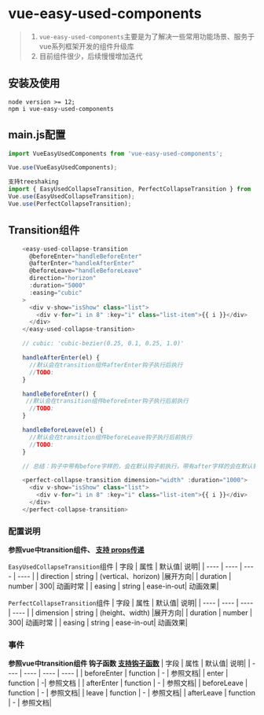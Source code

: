 # vue-easy-used-components

> 1. `vue-easy-used-components`主要是为了解决一些常用功能场景、服务于vue系列框架开发的组件升级库
> 2. 目前组件很少，后续慢慢增加迭代

## 安装及使用

```shell
node version >= 12;
npm i vue-easy-used-components
```

## main.js配置

```js
import VueEasyUsedComponents from 'vue-easy-used-components';

Vue.use(VueEasyUsedComponents);

支持treeshaking 
import { EasyUsedCollapseTransition, PerfectCollapseTransition } from 'vue-easy-used-components'
Vue.use(EasyUsedCollapseTransition);
Vue.use(PerfectCollapseTransition);
```

## Transition组件

```js
    <easy-used-collapse-transition
      @beforeEnter="handleBeforeEnter"
      @afterEnter="handleAfterEnter"
      @beforeLeave="handleBeforeLeave"
      direction="horizon"
      :duration="5000"
      :easing="cubic"
    >
      <div v-show="isShow" class="list">
        <div v-for="i in 8" :key="i" class="list-item">{{ i }}</div>
      </div>
    </easy-used-collapse-transition>

    // cubic: 'cubic-bezier(0.25, 0.1, 0.25, 1.0)'

    handleAfterEnter(el) {
      //默认会在transition组件afterEnter钩子执行后执行
      //TODO:
    }

    handleBeforeEnter() {
     //默认会在transition组件beforeEnter钩子执行后前执行
      //TODO:
    }

    handleBeforeLeave(el) {
      //默认会在transition组件beforeLeave钩子执行后前执行
      //TODO:
    }

    // 总结：钩子中带有before字样的，会在默认钩子前执行，带有after字样的会在默认钩子后执行

    <perfect-collapse-transition dimension="width" :duration="1000">
      <div v-show="isShow" class="list">
        <div v-for="i in 8" :key="i" class="list-item">{{ i }}</div>
      </div>
    </perfect-collapse-transition>
```

### 配置说明

**参照vue中transition组件、 <u>支持 props传递</u>**

`EasyUsedCollapseTransition`组件
|   字段 | 属性  | 默认值| 说明|
|  ----  | ----  | ---- | ---- |
| direction  | string | (vertical、horizon) |展开方向|
| duration  | number | 300| 动画时常 |
| easing | string | ease-in-out| 动画效果|

`PerfectCollapseTransition`组件
|   字段 | 属性  | 默认值| 说明|
|  ----  | ----  | ---- | ---- |
| dimension  | string | (height、width) |展开方向|
| duration  | number | 300| 动画时常 |
| easing | string | ease-in-out| 动画效果|

### 事件

**参照vue中transition组件 钩子函数 <u>支持钩子函数</u>**
|   字段 | 属性  | 默认值| 说明|
|  ----  | ----  | ---- | ---- |
| beforeEnter  | function | - | 参照文档|
| enter  | function | -| 参照文档 |
| afterEnter | function | - | 参照文档|
| beforeLeave | function | - | 参照文档|
| leave | function | - | 参照文档|
| afterLeave | function |  - | 参照文档|
